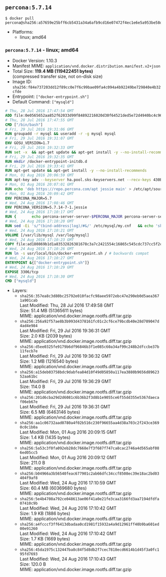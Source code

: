 ## `percona:5.7.14`

```console
$ docker pull percona@sha256:a57659e25bff6cb5431a34a6afb9cd16e07472f4ec1e6e5a953be58db7077100
```

-	Platforms:
	-	linux; amd64

### `percona:5.7.14` - linux; amd64

-	Docker Version: 1.10.3
-	Manifest MIME: `application/vnd.docker.distribution.manifest.v2+json`
-	Total Size: **119.4 MB (119422451 bytes)**  
	(compressed transfer size, not on-disk size)
-	Image ID: `sha256:f84e737203dd12f89cc0e7f6c99bae09fa4c094a4b92249be729840e4b32cfde`
-	Entrypoint: `["docker-entrypoint.sh"]`
-	Default Command: `["mysqld"]`

```dockerfile
# Thu, 28 Jul 2016 17:47:54 GMT
ADD file:0e0565652aa852f62033d99f84892216020d30f64521ded5e72d4940bc4c9697 in /
# Thu, 28 Jul 2016 17:47:55 GMT
CMD ["/bin/bash"]
# Fri, 29 Jul 2016 19:31:06 GMT
RUN groupadd -r mysql && useradd -r -g mysql mysql
# Fri, 29 Jul 2016 19:31:07 GMT
ENV GOSU_VERSION=1.7
# Fri, 29 Jul 2016 19:32:33 GMT
RUN set -x 	&& apt-get update && apt-get install -y --no-install-recommends ca-certificates wget && rm -rf /var/lib/apt/lists/* 	&& wget -O /usr/local/bin/gosu "https://github.com/tianon/gosu/releases/download/$GOSU_VERSION/gosu-$(dpkg --print-architecture)" 	&& wget -O /usr/local/bin/gosu.asc "https://github.com/tianon/gosu/releases/download/$GOSU_VERSION/gosu-$(dpkg --print-architecture).asc" 	&& export GNUPGHOME="$(mktemp -d)" 	&& gpg --keyserver ha.pool.sks-keyservers.net --recv-keys B42F6819007F00F88E364FD4036A9C25BF357DD4 	&& gpg --batch --verify /usr/local/bin/gosu.asc /usr/local/bin/gosu 	&& rm -r "$GNUPGHOME" /usr/local/bin/gosu.asc 	&& chmod +x /usr/local/bin/gosu 	&& gosu nobody true 	&& apt-get purge -y --auto-remove ca-certificates wget
# Fri, 29 Jul 2016 19:32:35 GMT
RUN mkdir /docker-entrypoint-initdb.d
# Fri, 29 Jul 2016 19:33:41 GMT
RUN apt-get update && apt-get install -y --no-install-recommends 		apt-transport-https ca-certificates 		pwgen 	&& rm -rf /var/lib/apt/lists/*
# Mon, 01 Aug 2016 20:06:59 GMT
RUN apt-key adv --keyserver ha.pool.sks-keyservers.net --recv-keys 430BDF5C56E7C94E848EE60C1C4CBDCDCD2EFD2A
# Mon, 01 Aug 2016 20:07:01 GMT
RUN echo 'deb https://repo.percona.com/apt jessie main' > /etc/apt/sources.list.d/percona.list
# Mon, 01 Aug 2016 20:09:42 GMT
ENV PERCONA_MAJOR=5.7
# Wed, 24 Aug 2016 17:08:46 GMT
ENV PERCONA_VERSION=5.7.14-7-1.jessie
# Wed, 24 Aug 2016 17:10:17 GMT
RUN { 		echo percona-server-server-$PERCONA_MAJOR percona-server-server/root_password password 'unused'; 		echo percona-server-server-$PERCONA_MAJOR percona-server-server/root_password_again password 'unused'; 	} | debconf-set-selections 	&& apt-get update 	&& apt-get install -y 		percona-server-server-$PERCONA_MAJOR=$PERCONA_VERSION 	&& rm -rf /var/lib/apt/lists/* 	&& sed -ri 's/^user\s/#&/' /etc/mysql/my.cnf 	&& rm -rf /var/lib/mysql && mkdir -p /var/lib/mysql /var/run/mysqld 	&& chown -R mysql:mysql /var/lib/mysql /var/run/mysqld 	&& chmod 777 /var/run/mysqld
# Wed, 24 Aug 2016 17:10:20 GMT
RUN sed -Ei 's/^(bind-address|log)/#&/' /etc/mysql/my.cnf 	&& echo 'skip-host-cache\nskip-name-resolve' | awk '{ print } $1 == "[mysqld]" && c == 0 { c = 1; system("cat") }' /etc/mysql/my.cnf > /tmp/my.cnf 	&& mv /tmp/my.cnf /etc/mysql/my.cnf
# Wed, 24 Aug 2016 17:10:21 GMT
VOLUME [/var/lib/mysql /var/log/mysql]
# Wed, 24 Aug 2016 17:10:23 GMT
COPY file:ad180869b1d1a83532826381678c3a7c2421554c16865c545cdc737cc5f2c8d9 in /usr/local/bin/
# Wed, 24 Aug 2016 17:10:26 GMT
RUN ln -s usr/local/bin/docker-entrypoint.sh / # backwards compat
# Wed, 24 Aug 2016 17:10:27 GMT
ENTRYPOINT &{["docker-entrypoint.sh"]}
# Wed, 24 Aug 2016 17:10:29 GMT
EXPOSE 3306/tcp
# Wed, 24 Aug 2016 17:10:30 GMT
CMD ["mysqld"]
```

-	Layers:
	-	`sha256:357ea8c3d80bc25792e010facfc98aee5972ebc47e290eb0d5aea3671a901cab`  
		Last Modified: Thu, 28 Jul 2016 17:49:58 GMT  
		Size: 51.4 MB (51365611 bytes)  
		MIME: application/vnd.docker.image.rootfs.diff.tar.gzip
	-	`sha256:256a92f57ae8b3b993d4378161fc01c2cf6ce79bcdb40e28d709047d4ad4e984`  
		Last Modified: Fri, 29 Jul 2016 19:36:31 GMT  
		Size: 2.0 KB (2039 bytes)  
		MIME: application/vnd.docker.image.rootfs.diff.tar.gzip
	-	`sha256:d5ee0325fe9179b6df96846b3f1e085c60a34af99c248b2dfccbe37b11fecb7e`  
		Last Modified: Fri, 29 Jul 2016 19:36:32 GMT  
		Size: 1.2 MB (1216540 bytes)  
		MIME: application/vnd.docker.image.rootfs.diff.tar.gzip
	-	`sha256:a15deb03758bdc9dabfea84d10f49d05850a117ea3880b9656d8962352aa61bc`  
		Last Modified: Fri, 29 Jul 2016 19:36:29 GMT  
		Size: 114.0 B  
		MIME: application/vnd.docker.image.rootfs.diff.tar.gzip
	-	`sha256:201d6cba29d2d6081c6b36b2f3d8b1e9055ce6f55dd355e5367daecaf06eb67e`  
		Last Modified: Fri, 29 Jul 2016 19:36:31 GMT  
		Size: 6.5 MB (6463146 bytes)  
		MIME: application/vnd.docker.image.rootfs.diff.tar.gzip
	-	`sha256:aa1c06732aad0780a4f02b516c230f96655aa4d38a703c2f243ce3690c0c1b0a`  
		Last Modified: Mon, 01 Aug 2016 20:09:15 GMT  
		Size: 1.4 KB (1435 bytes)  
		MIME: application/vnd.docker.image.rootfs.diff.tar.gzip
	-	`sha256:5a53c3f0fa092eb28dc7668e7f3f687f747ca8cac2746a4d565abf086ed05cc5`  
		Last Modified: Mon, 01 Aug 2016 20:09:12 GMT  
		Size: 211.0 B  
		MIME: application/vnd.docker.image.rootfs.diff.tar.gzip
	-	`sha256:b04966a3b56540feac677901c2ab66dfc34ccf8508ec39e18ac2bd03404f9af8`  
		Last Modified: Wed, 24 Aug 2016 17:10:59 GMT  
		Size: 60.4 MB (60369680 bytes)  
		MIME: application/vnd.docker.image.rootfs.diff.tar.gzip
	-	`sha256:5e4b4708a792ce048613ae06f41a0e21fe3caa3166fd3aa7194dfdfa07410c9b`  
		Last Modified: Wed, 24 Aug 2016 17:10:42 GMT  
		Size: 1.9 KB (1886 bytes)  
		MIME: application/vnd.docker.image.rootfs.diff.tar.gzip
	-	`sha256:a4fcccf3ff6413dbadaa0cd1981f15932a4a9d12961ff40b9ba601ed00e91260`  
		Last Modified: Wed, 24 Aug 2016 17:10:42 GMT  
		Size: 1.7 KB (1669 bytes)  
		MIME: application/vnd.docker.image.rootfs.diff.tar.gzip
	-	`sha256:45da1975c132447ba8c84f5d8db2f7cec7818ecd6614b1d45f3a0fc195fd7693`  
		Last Modified: Wed, 24 Aug 2016 17:10:43 GMT  
		Size: 120.0 B  
		MIME: application/vnd.docker.image.rootfs.diff.tar.gzip
